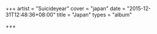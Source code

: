 +++
artist = "Suicideyear"
cover = "japan"
date = "2015-12-31T12:48:36+08:00"
title = "Japan"
types = "album"

+++

